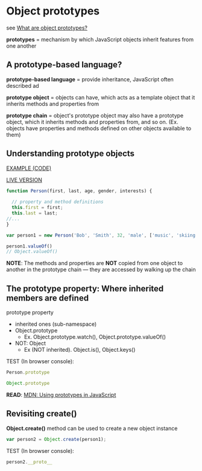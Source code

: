 # Object prototypes
 
 see [What are object prototypes?](https://developer.mozilla.org/en-US/docs/Learn/JavaScript/Objects/Object_prototypes)

**prototypes** = mechanism by which JavaScript objects inherit features from one another

## A prototype-based language?

**prototype-based language** = provide inheritance, JavaScript often described ad

**prototype object** = objects can have, which acts as a template object that it inherits methods and properties from

**prototype chain** = object's prototype object may also have a prototype object, which it inherits methods and properties from, and so on. (Ex. objects have properties and methods defined on other objects available to them)

## Understanding prototype objects

[EXAMPLE (CODE)](https://github.com/mdn/learning-area/blob/master/javascript/oojs/introduction/oojs-class-further-exercises.html)

[LIVE VERSION](https://mdn.github.io/learning-area/javascript/oojs/introduction/oojs-class-further-exercises.html)

```javascript
function Person(first, last, age, gender, interests) {
  
  // property and method definitions
  this.first = first;
  this.last = last;
//...
}
```

```javascript
var person1 = new Person('Bob', 'Smith', 32, 'male', ['music', 'skiing']);
```

```javascript
person1.valueOf()
// Object.valueOf() 
```

**NOTE**: The methods and properties are **NOT** copied from one object to another in the prototype chain — they are accessed by walking up the chain

## The prototype property: Where inherited members are defined

prototype property

- inherited ones (sub-namespace)
- Object.prototype
  - Ex. Object.prototype.watch(), Object.prototype.valueOf()
- NOT: Object
  - Ex (NOT inherited). Object.is(), Object.keys()

TEST (In browser console):

```javascript
Person.prototype
```

```javascript
Object.prototype
```

**READ**: [MDN: Using prototypes in JavaScript](https://developer.mozilla.org/en-US/docs/Web/JavaScript/Inheritance_and_the_prototype_chain#Using_prototypes_in_JavaScript)

## Revisiting create()

**Object.create()** method can be used to create a new object instance

```javascript
var person2 = Object.create(person1);
```

TEST (In browser console):

```javascript
person2.__proto__
```